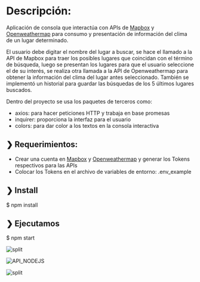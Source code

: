 # Descripción:

Aplicación de consola que interactúa con APIs de  [Mapbox](https://www.mapbox.com/) y [Openweathermap](https://openweathermap.org/) para consumo y presentación de información del clima de un lugar determinado.

El usuario debe digitar el nombre del lugar a buscar, se hace el llamado a la API de Mapbox para traer los posibles lugares que coincidan con el término de búsqueda, luego se presentan los lugares para que el usuario seleccione el de su interés, se realiza otra llamada a la API de Openweathermap para obtener la información del clima del lugar antes seleccionado. También se implementó un historial para guardar las búsquedas de los 5 últimos lugares buscados.

Dentro del proyecto se usa los paquetes de terceros como: 
- axios: para hacer peticiones HTTP y trabaja en base promesas
- inquirer: proporciona la interfaz para el usuario
- colors: para dar color a los textos en la consola interactiva

## ❯ Requerimientos:

- Crear una cuenta en [Mapbox](https://www.mapbox.com/) y [Openweathermap](https://openweathermap.org/) y generar los Tokens respectivos para las APIs
- Colocar los Tokens en el archivo de variables de entorno: .env_example

## ❯ Install

$ npm install

## ❯ Ejecutamos

$ npm start

![split](https://github.com/terkelg/prompts/raw/master/media/split.png)

![API_NODEJS](https://user-images.githubusercontent.com/1218979/172187491-18334d30-a3f1-46d3-8629-cae75056fdad.gif)

![split](https://github.com/terkelg/prompts/raw/master/media/split.png)
